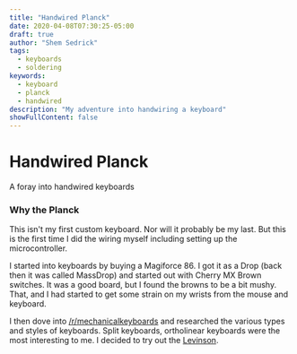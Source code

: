 ```yaml
---
title: "Handwired Planck"
date: 2020-04-08T07:30:25-05:00
draft: true
author: "Shem Sedrick"
tags:
  - keyboards
  - soldering
keywords:
  - keyboard
  - planck
  - handwired
description: "My adventure into handwiring a keyboard"
showFullContent: false
---
```


# Handwired Planck

A foray into handwired keyboards


### Why the Planck
This isn't my first custom keyboard. Nor will it probably be my last. But this is the first time I did the wiring myself including setting up the microcontroller.

I started into keyboards by buying a Magiforce 86. I got it as a Drop (back then it was called MassDrop) and started out with Cherry MX Brown switches. It was a good board, but I found the browns to be a bit mushy. That, and I had started to get some strain on my wrists from the mouse and keyboard.

I then dove into [/r/mechanicalkeyboards](https://reddit.com/r/mechanicalkeyboards) and researched the various types and styles of keyboards. Split keyboards, ortholinear keyboards were the most interesting to me. I decided to try out the [Levinson](https://keeb.io/collections/frontpage/products/levinson-lets-split-w-led-backlight).



